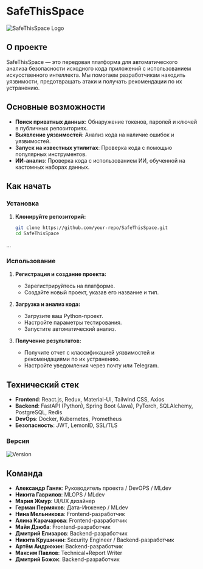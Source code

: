 # SafeThisSpace

![SafeThisSpace Logo](path/to/logo.png)

## О проекте

SafeThisSpace — это передовая платформа для автоматического анализа безопасности исходного кода приложений с использованием искусственного интеллекта. Мы помогаем разработчикам находить уязвимости, предотвращать атаки и получать рекомендации по их устранению.

## Основные возможности

- **Поиск приватных данных**: Обнаружение токенов, паролей и ключей в публичных репозиториях.
- **Выявление уязвимостей**: Анализ кода на наличие ошибок и уязвимостей.
- **Запуск на известных утилитах**: Проверка кода с помощью популярных инструментов.
- **ИИ-анализ**: Проверка кода с использованием ИИ, обученной на кастомных наборах данных.


## Как начать

### Установка

1. **Клонируйте репозиторий:**

    ```bash
    git clone https://github.com/your-repo/SafeThisSpace.git
    cd SafeThisSpace
    ```
...

### Использование

1. **Регистрация и создание проекта:**

    - Зарегистрируйтесь на платформе.
    - Создайте новый проект, указав его название и тип.

2. **Загрузка и анализ кода:**

    - Загрузите ваш Python-проект.
    - Настройте параметры тестирования.
    - Запустите автоматический анализ.

3. **Получение результатов:**

    - Получите отчет с классификацией уязвимостей и рекомендациями по их устранению.
    - Настройте уведомления через почту или Telegram.

## Технический стек

- **Frontend**: React.js, Redux, Material-UI, Tailwind CSS, Axios
- **Backend**: FastAPI (Python), Spring Boot (Java), PyTorch, SQLAlchemy, PostgreSQL, Redis
- **DevOps**: Docker, Kubernetes, Prometheus
- **Безопасность**: JWT, LemonID, SSL/TLS

### Версия

![Version](https://img.shields.io/badge/version-0.0.1-blue)

## Команда

- **Александр Ганяк**: Руководитель проекта / DevOPS / MLdev
- **Никита Гаврилов**: MLOPS / MLdev
- **Мария Жмур**: UI/UX дизайнер
- **Герман Пермяков**: Дата-Инженер / MLdev
- **Нина Мельникова**: Frontend-разработчик
- **Алина Карачарова**: Frontend-разработчик
- **Майя Дзюба**: Frontend-разработчик
- **Дмитрий Елизаров**: Backend-разработчик
- **Никита Крушинин**: Security Engineer / Backend-разработчик
- **Артём Андрюхин**: Backend-разработчик
- **Максим Павлов**: Technical+Report Writer
- **Дмитрий Божок**: Backend-разработчик
